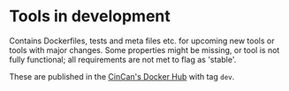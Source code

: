 # Tools in development

Contains Dockerfiles, tests and meta files etc. for upcoming new tools or tools with major changes. 
Some properties might be missing, or tool is not fully functional; all requirements are not met to flag as 'stable'.

These are published in the [CinCan's Docker Hub](https://hub.docker.com/u/cincan) with tag `dev`.